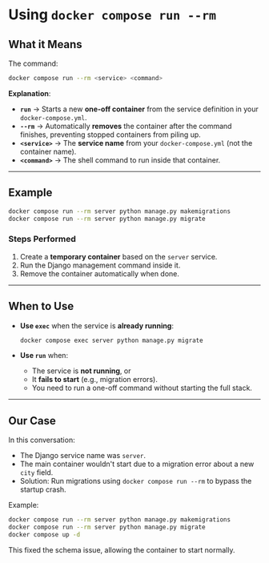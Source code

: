 # Using `docker compose run --rm`

## What it Means

The command:

```bash
docker compose run --rm <service> <command>
```

**Explanation**:

- **`run`** → Starts a new **one-off container** from the service definition in your `docker-compose.yml`.
- **`--rm`** → Automatically **removes** the container after the command finishes, preventing stopped containers from piling up.
- **`<service>`** → The **service name** from your `docker-compose.yml` (not the container name).
- **`<command>`** → The shell command to run inside that container.

---

## Example

```bash
docker compose run --rm server python manage.py makemigrations
docker compose run --rm server python manage.py migrate
```

### Steps Performed

1. Create a **temporary container** based on the `server` service.
2. Run the Django management command inside it.
3. Remove the container automatically when done.

---

## When to Use

- **Use `exec`** when the service is **already running**:
  ```bash
  docker compose exec server python manage.py migrate
  ```

- **Use `run`** when:
  - The service is **not running**, or
  - It **fails to start** (e.g., migration errors).
  - You need to run a one-off command without starting the full stack.

---

## Our Case

In this conversation:
- The Django service name was `server`.
- The main container wouldn't start due to a migration error about a new `city` field.
- Solution: Run migrations using `docker compose run --rm` to bypass the startup crash.

Example:

```bash
docker compose run --rm server python manage.py makemigrations
docker compose run --rm server python manage.py migrate
docker compose up -d
```

This fixed the schema issue, allowing the container to start normally.
